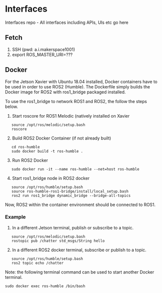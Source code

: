 # Interfaces
Interfaces repo - All interfaces including APIs, UIs etc go here

## Fetch
1. SSH (pwd: a.i.makerspace1001)
2. export ROS_MASTER_URI=???

## Docker
For the Jetson Xavier with Ubuntu 18.04 installed, Docker containers have to be used in order to use ROS2 (Humble). The Dockerfile simply builds the Docker image for ROS2 with ros1_bridge packaged installed.

To use the ros1_bridge to network ROS1 and ROS2, the follow the steps below.

1. Start roscore for ROS1 Melodic (natively installed on Xavier
```
   source /opt/ros/melodic/setup.bash
   roscore
```
2. Build ROS2 Docker Container (if not already built)
```
   cd ros-humble
   sudo docker build -t ros-humble .
```
3. Run ROS2 Docker
```
   sudo docker run -it --name ros-humble --net=host ros-humble
```
4. Start ros1_bridge node in ROS2 docker
```
   source /opt/ros/humble/setup.bash
   source ros-humble-ros1-bridge/install/local_setup.bash
   ros2 run ros1_bridge dynamic_bridge --bridge-all-topics
```

Now, ROS2 within the container environment should be connected to ROS1.

### Example
1. In a different Jetson terminal, publish or subscribe to a topic.
```
   source /opt/ros/melodic/setup.bash
   rostopic pub /chatter std_msgs/String hello
```
2. In a different ROS2 docker terminal, subscribe or publish to a topic.
```
   source /opt/ros/humble/setup.bash
   ros2 topic echo /chatter
```
Note: the following terminal command can be used to start another Docker terminal.
```
sudo docker exec ros-humble /bin/bash
```
